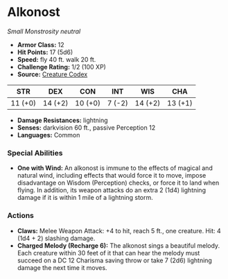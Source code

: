# Alkonost

*Small* *Monstrosity* *neutral*

- **Armor Class:** 12
- **Hit Points:** 17 (5d6)
- **Speed:** fly 40 ft. walk 20 ft.
- **Challenge Rating:** 1/2 (100 XP)
- **Source:** [Creature Codex](https://koboldpress.com/kpstore/product/creature-codex-for-5th-edition-dnd/)

| STR | DEX | CON | INT | WIS | CHA |
| --- | --- | --- | --- | --- | --- |
| 11 (+0) | 14 (+2) | 10 (+0) | 7 (-2) | 14 (+2) | 13 (+1) |

- **Damage Resistances:** lightning
- **Senses:** darkvision 60 ft., passive Perception 12
- **Languages:** Common
### Special Abilities
- **One with Wind:** An alkonost is immune to the effects of magical and natural wind, including effects that would force it to move, impose disadvantage on Wisdom (Perception) checks, or force it to land when flying. In addition, its weapon attacks do an extra 2 (1d4) lightning damage if it is within 1 mile of a lightning storm.
### Actions
- **Claws:** Melee Weapon Attack: +4 to hit, reach 5 ft., one creature. Hit: 4 (1d4 + 2) slashing damage.
- **Charged Melody (Recharge 6):** The alkonost sings a beautiful melody. Each creature within 30 feet of it that can hear the melody must succeed on a DC 12 Charisma saving throw or take 7 (2d6) lightning damage the next time it moves.
